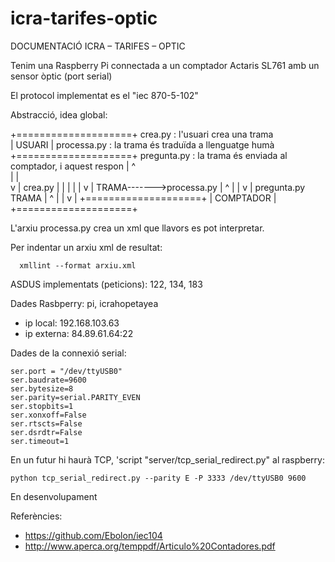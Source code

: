 # icra-tarifes-optic

DOCUMENTACIÓ ICRA – TARIFES – OPTIC

Tenim una Raspberry Pi connectada a un comptador Actaris SL761 amb un sensor òptic (port serial)

El protocol implementat es el "iec 870-5-102"

Abstracció, idea global:

  +====================+      crea.py     : l'usuari crea una trama                                    
  |      USUARI        |      processa.py : la trama és traduïda a llenguatge humà         
  +====================+      pregunta.py : la trama és enviada al comptador, i aquest respon
    |               ^        
    |               |        
    v               |
  crea.py           |
    |               |
    |               |
    v               |
  TRAMA------->processa.py
    |               ^
    |               |
    v               |
  pregunta.py     TRAMA
    |               ^
    |               |
    v               |
  +====================+
  |     COMPTADOR      |
  +====================+

L'arxiu processa.py crea un xml que llavors es pot interpretar. 

Per indentar un arxiu xml de resultat:

```
  xmllint --format arxiu.xml
```

ASDUS implementats (peticions): 122, 134, 183

Dades Rasbperry: pi, icrahopetayea 

* ip local:   192.168.103.63
* ip externa: 84.89.61.64:22

Dades de la connexió serial:

	ser.port = "/dev/ttyUSB0"
	ser.baudrate=9600
	ser.bytesize=8
	ser.parity=serial.PARITY_EVEN
	ser.stopbits=1
	ser.xonxoff=False
	ser.rtscts=False
	ser.dsrdtr=False
	ser.timeout=1 

En un futur hi haurà TCP, 'script "server/tcp_serial_redirect.py" al raspberry:

```
python tcp_serial_redirect.py --parity E -P 3333 /dev/ttyUSB0 9600
```

En desenvolupament

Referències:

* https://github.com/Ebolon/iec104
* http://www.aperca.org/temppdf/Articulo%20Contadores.pdf

